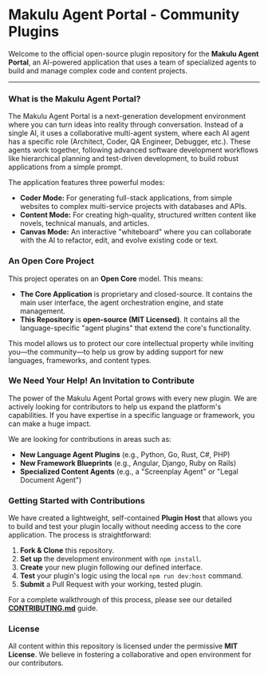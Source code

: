 # Makulu Agent Portal - Community Plugins

Welcome to the official open-source plugin repository for the **Makulu Agent Portal**, an AI-powered application that uses a team of specialized agents to build and manage complex code and content projects.

---

### **What is the Makulu Agent Portal?**

The Makulu Agent Portal is a next-generation development environment where you can turn ideas into reality through conversation. Instead of a single AI, it uses a collaborative multi-agent system, where each AI agent has a specific role (Architect, Coder, QA Engineer, Debugger, etc.). These agents work together, following advanced software development workflows like hierarchical planning and test-driven development, to build robust applications from a simple prompt.

The application features three powerful modes:
*   **Coder Mode:** For generating full-stack applications, from simple websites to complex multi-service projects with databases and APIs.
*   **Content Mode:** For creating high-quality, structured written content like novels, technical manuals, and articles.
*   **Canvas Mode:** An interactive "whiteboard" where you can collaborate with the AI to refactor, edit, and evolve existing code or text.

### **An Open Core Project**

This project operates on an **Open Core** model. This means:
*   **The Core Application** is proprietary and closed-source. It contains the main user interface, the agent orchestration engine, and state management.
*   **This Repository** is **open-source (MIT Licensed)**. It contains all the language-specific "agent plugins" that extend the core's functionality.

This model allows us to protect our core intellectual property while inviting you—the community—to help us grow by adding support for new languages, frameworks, and content types.

### **We Need Your Help! An Invitation to Contribute**

The power of the Makulu Agent Portal grows with every new plugin. We are actively looking for contributors to help us expand the platform's capabilities. If you have expertise in a specific language or framework, you can make a huge impact.

We are looking for contributions in areas such as:
*   **New Language Agent Plugins** (e.g., Python, Go, Rust, C#, PHP)
*   **New Framework Blueprints** (e.g., Angular, Django, Ruby on Rails)
*   **Specialized Content Agents** (e.g., a "Screenplay Agent" or "Legal Document Agent")

### **Getting Started with Contributions**

We have created a lightweight, self-contained **Plugin Host** that allows you to build and test your plugin locally without needing access to the core application. The process is straightforward:

1.  **Fork & Clone** this repository.
2.  **Set up** the development environment with `npm install`.
3.  **Create** your new plugin following our defined interface.
4.  **Test** your plugin's logic using the local `npm run dev:host` command.
5.  **Submit** a Pull Request with your working, tested plugin.

For a complete walkthrough of this process, please see our detailed **[CONTRIBUTING.md](./CONTRIBUTING.md)** guide.

### **License**

All content within this repository is licensed under the permissive **MIT License**. We believe in fostering a collaborative and open environment for our contributors.